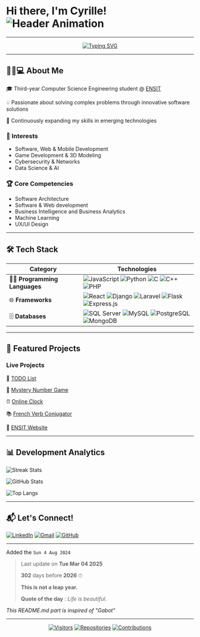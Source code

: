 # Hi there, I'm **Cyrille**!  ![Header Animation](https://user-images.githubusercontent.com/18350557/176309783-0785949b-9127-417c-8b55-ab5a4333674e.gif)
---
<div align="center">
  <a href="https://git.io/typing-svg"><img src="https://readme-typing-svg.demolab.com?font=Fira+Code&weight=600&size=22&duration=4000&pause=1000&color=20C20E&center=true&vCenter=true&width=435&lines=Full-Stack+Developer;AI+Enthusiast;Tech+Explorer" alt="Typing SVG" /></a>
</div>

---

## 👨🏽💻 About Me

🎓 Third-year Computer Science Engineering student @ [ENSIT](https://ensit.ci/)  

💡 Passionate about solving complex problems through innovative software solutions

🌱 Continuously expanding my skills in emerging technologies

### 🔭 Interests
- Software, Web & Mobile Development
- Game Development & 3D Modeling
- Cybersecurity & Networks
- Data Science & AI

### 🏆 Core Competencies
- Software Architecture
- Software & Web development
- Business Intelligence and Business Analytics
- Machine Learning
- UX/UI Design

---

## 🛠️ Tech Stack

| **Category**           | **Technologies**                                                                                                       |
|-------------------------|-----------------------------------------------------------------------------------------------------------------------|
| 🧑‍💻 **Programming Languages** | ![JavaScript](https://img.shields.io/badge/JavaScript-F7DF1E?style=for-the-badge&logo=javascript&logoColor=black) ![Python](https://img.shields.io/badge/Python-3776AB?style=for-the-badge&logo=python&logoColor=white) ![C](https://img.shields.io/badge/C-00599C?style=for-the-badge&logo=c&logoColor=white) ![C++](https://img.shields.io/badge/C++-00599C?style=for-the-badge&logo=cplusplus&logoColor=white) ![PHP](https://img.shields.io/badge/PHP-777BB4?style=for-the-badge&logo=php&logoColor=white) |
| 🌐 **Frameworks** | ![React](https://img.shields.io/badge/React-61DAFB?style=for-the-badge&logo=react&logoColor=black) ![Django](https://img.shields.io/badge/Django-092E20?style=for-the-badge&logo=django&logoColor=white) ![Laravel](https://img.shields.io/badge/Laravel-FF2D20?style=for-the-badge&logo=laravel&logoColor=white) ![Flask](https://img.shields.io/badge/Flask-000000?style=for-the-badge&logo=flask&logoColor=white) ![Express.js](https://img.shields.io/badge/Express.js-000000?style=for-the-badge&logo=express&logoColor=white) |
| 🗄️ **Databases**       | ![SQL Server](https://img.shields.io/badge/SQL%20Server-CC2927?style=for-the-badge&logo=microsoft-sql-server&logoColor=white) ![MySQL](https://img.shields.io/badge/MySQL-4479A1?style=for-the-badge&logo=mysql&logoColor=white) ![PostgreSQL](https://img.shields.io/badge/PostgreSQL-336791?style=for-the-badge&logo=postgresql&logoColor=white) ![MongoDB](https://img.shields.io/badge/MongoDB-47A248?style=for-the-badge&logo=mongodb&logoColor=white) |

---

## 🚀 Featured Projects

### Live Projects

📝 [TODO List](https://todo-list-23cyy.netlify.app)

🎲 [Mystery Number Game](https://find-mystery-number.netlify.app)

⏰ [Online Clock](https://online-clock.onrender.com)

📚 [French Verb Conjugator](https://conjugueur-v2.onrender.com)

🏫 [ENSIT Website](https://ensit-site-test.onrender.com)

---

## 📊 Development Analytics
  
![Streak Stats](https://github-readme-streak-stats.herokuapp.com/?user=23cyy&theme=nightowl&hide_border=true)

![GitHub Stats](https://github-readme-stats.vercel.app/api?username=23cyy&show_icons=true&theme=nightowl&hide_border=true&include_all_commits=true)

![Top Langs](https://github-readme-stats.vercel.app/api/top-langs/?username=23cyy&layout=compact&theme=nightowl&hide_border=true)

---

## 📬 Let's Connect!

[![LinkedIn](https://img.shields.io/badge/LinkedIn-0A66C2?style=for-the-badge&logo=linkedin&logoColor=white)](https://www.linkedin.com/in/cyrille-n-dah-172022225)
[![Gmail](https://img.shields.io/badge/Gmail-EA4335?style=for-the-badge&logo=gmail&logoColor=white)](mailto:cyrillendah.23@gmail.com)
[![GitHub](https://img.shields.io/badge/GitHub-181717?style=for-the-badge&logo=github&logoColor=white)](https://github.com/23cyy)

---

Added the `Sun 4 Aug 2024`

><!-- LAST_UPDATE_START -->
> Last update on **Tue Mar 04 2025**
><!-- LAST_UPDATE_END -->
><!-- COUNTDOWN_START -->
> **302** days before **2026** ⏱
><!-- COUNTDOWN_END -->
><!-- LEAP_YEAR_STATUS_START -->
> **This is not a leap year.**
><!-- LEAP_YEAR_STATUS_END -->
><!-- QUOTE_START -->
> **Quote of the day** : *Life is beautiful.*
><!-- QUOTE_END -->

*This README.md part is inspired of "Gabot"*

---

<div align="center">
  
[![Visitors](https://komarev.com/ghpvc/?username=23cyy&color=blueviolet&style=flat-square)](https://github.com/23cyy)
[![Repositories](https://img.shields.io/badge/Repositories-12-blue?style=flat-square)](https://github.com/23cyy?tab=repositories)
[![Contributions](https://img.shields.io/badge/Annual_Contributions-1k+-brightgreen?style=flat-square)](https://github.com/23cyy)

</div>

